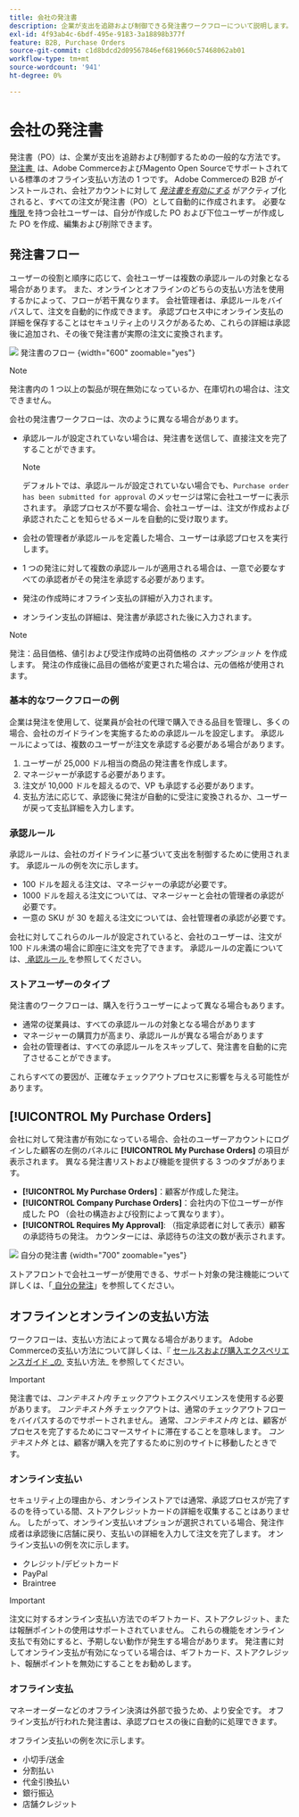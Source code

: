 ```yaml
---
title: 会社の発注書
description: 企業が支出を追跡および制御できる発注書ワークフローについて説明します。
exl-id: 4f93ab4c-6bdf-495e-9183-3a18898b377f
feature: B2B, Purchase Orders
source-git-commit: c1d8bdcd2d09567846ef6819660c57468062ab01
workflow-type: tm+mt
source-wordcount: '941'
ht-degree: 0%

---
```


# 会社の発注書

発注書（PO）は、企業が支出を追跡および制御するための一般的な方法です。 [&#x200B; 発注書 &#x200B;](../stores-purchase/purchase-order.md) は、Adobe CommerceおよびMagento Open Sourceでサポートされている標準のオフライン支払い方法の 1 つです。 Adobe Commerceの B2B がインストールされ、会社アカウントに対して [_発注書を有効にする_](account-company-manage.md#advanced-settings) がアクティブ化されると、すべての注文が発注書（PO）として自動的に作成されます。 必要な [&#x200B; 権限 &#x200B;](account-company-roles-permissions.md) を持つ会社ユーザーは、自分が作成した PO および下位ユーザーが作成した PO を作成、編集および削除できます。

## 発注書フロー

ユーザーの役割と順序に応じて、会社ユーザーは複数の承認ルールの対象となる場合があります。 また、オンラインとオフラインのどちらの支払い方法を使用するかによって、フローが若干異なります。 会社管理者は、承認ルールをバイパスして、注文を自動的に作成できます。 承認プロセス中にオンライン支払の詳細を保存することはセキュリティ上のリスクがあるため、これらの詳細は承認後に追加され、その後で発注書が実際の注文に変換されます。

![&#x200B; 発注書のフロー &#x200B;](./assets/purchase-order-flow.png){width="600" zoomable="yes"}

>[!NOTE]
>
>発注書内の 1 つ以上の製品が現在無効になっているか、在庫切れの場合は、注文できません。

会社の発注書ワークフローは、次のように異なる場合があります。

- 承認ルールが設定されていない場合は、発注書を送信して、直接注文を完了することができます。

  >[!NOTE]
  >
  >デフォルトでは、承認ルールが設定されていない場合でも、`Purchase order has been submitted for approval` のメッセージは常に会社ユーザーに表示されます。 承認プロセスが不要な場合、会社ユーザーは、注文が作成および承認されたことを知らせるメールを自動的に受け取ります。

- 会社の管理者が承認ルールを定義した場合、ユーザーは承認プロセスを実行します。
- 1 つの発注に対して複数の承認ルールが適用される場合は、一意で必要なすべての承認者がその発注を承認する必要があります。
- 発注の作成時にオフライン支払の詳細が入力されます。
- オンライン支払の詳細は、発注書が承認された後に入力されます。

>[!NOTE]
>
>発注：品目価格、値引および受注作成時の出荷価格の _スナップショット_ を作成します。 発注の作成後に品目の価格が変更された場合は、元の価格が使用されます。

### 基本的なワークフローの例

企業は発注を使用して、従業員が会社の代理で購入できる品目を管理し、多くの場合、会社のガイドラインを実施するための承認ルールを設定します。 承認ルールによっては、複数のユーザーが注文を承認する必要がある場合があります。

1. ユーザーが 25,000 ドル相当の商品の発注書を作成します。
1. マネージャーが承認する必要があります。
1. 注文が 10,000 ドルを超えるので、VP も承認する必要があります。
1. 支払方法に応じて、承認後に発注が自動的に受注に変換されるか、ユーザーが戻って支払詳細を入力します。

### 承認ルール

承認ルールは、会社のガイドラインに基づいて支出を制御するために使用されます。 承認ルールの例を次に示します。

- 100 ドルを超える注文は、マネージャーの承認が必要です。
- 1000 ドルを超える注文については、マネージャーと会社の管理者の承認が必要です。
- 一意の SKU が 30 を超える注文については、会社管理者の承認が必要です。

会社に対してこれらのルールが設定されていると、会社のユーザーは、注文が 100 ドル未満の場合に即座に注文を完了できます。 承認ルールの定義については、[&#x200B; 承認ルール &#x200B;](account-dashboard-approval-rules.md) を参照してください。

### ストアユーザーのタイプ

発注書のワークフローは、購入を行うユーザーによって異なる場合もあります。

- 通常の従業員は、すべての承認ルールの対象となる場合があります
- マネージャーの購買力が高まり、承認ルールが異なる場合があります
- 会社の管理者は、すべての承認ルールをスキップして、発注書を自動的に完了させることができます。

これらすべての要因が、正確なチェックアウトプロセスに影響を与える可能性があります。

## [!UICONTROL My Purchase Orders]

会社に対して発注書が有効になっている場合、会社のユーザーアカウントにログインした顧客の左側のパネルに **[!UICONTROL My Purchase Orders]** の項目が表示されます。 異なる発注書リストおよび機能を提供する 3 つのタブがあります。

- **[!UICONTROL My Purchase Orders]**：顧客が作成した発注。
- **[!UICONTROL Company Purchase Orders]**：会社内の下位ユーザーが作成した PO （会社の構造および役割によって異なります）。
- **[!UICONTROL Requires My Approval]**: （指定承認者に対して表示）顧客の承認待ちの発注。 カウンターには、承認待ちの注文の数が表示されます。

![&#x200B; 自分の発注書 &#x200B;](./assets/account-dashboard-my-purchase-orders.png){width="700" zoomable="yes"}

ストアフロントで会社ユーザーが使用できる、サポート対象の発注機能について詳しくは、「[&#x200B; 自分の発注 &#x200B;](account-dashboard-my-purchase-orders.md)」を参照してください。

## オフラインとオンラインの支払い方法

ワークフローは、支払い方法によって異なる場合があります。 Adobe Commerceの支払い方法について詳しくは、『 [&#x200B; セールスおよび購入エクスペリエンスガイド _の &#x200B;](../stores-purchase/payments.md) 支払い方法_ を参照してください。

>[!IMPORTANT]
>
>発注書では、_コンテキスト内_ チェックアウトエクスペリエンスを使用する必要があります。 _コンテキスト外_ チェックアウトは、通常のチェックアウトフローをバイパスするのでサポートされません。 通常、_コンテキスト内_ とは、顧客がプロセスを完了するためにコマースサイトに滞在することを意味します。 _コンテキスト外_ とは、顧客が購入を完了するために別のサイトに移動したときです。

### オンライン支払い

セキュリティ上の理由から、オンラインストアでは通常、承認プロセスが完了するのを待っている間、ストアクレジットカードの詳細を収集することはありません。 したがって、オンライン支払いオプションが選択されている場合、発注作成者は承認後に店舗に戻り、支払いの詳細を入力して注文を完了します。 オンライン支払いの例を次に示します。

- クレジット/デビットカード
- PayPal
- Braintree

>[!IMPORTANT]
>
>注文に対するオンライン支払い方法でのギフトカード、ストアクレジット、または報酬ポイントの使用はサポートされていません。 これらの機能をオンライン支払で有効にすると、予期しない動作が発生する場合があります。 発注書に対してオンライン支払が有効になっている場合は、ギフトカード、ストアクレジット、報酬ポイントを無効にすることをお勧めします。

### オフライン支払

マネーオーダーなどのオフライン決済は外部で扱うため、より安全です。 オフライン支払が行われた発注書は、承認プロセスの後に自動的に処理できます。

オフライン支払いの例を次に示します。

- 小切手/送金
- 分割払い
- 代金引換払い
- 銀行振込
- 店舗クレジット
